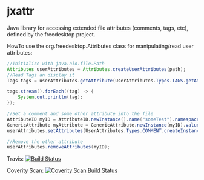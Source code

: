 jxattr
======

Java library for accessing extended file attributes (comments, tags, etc), defined by the freedesktop project.

HowTo use the org.freedesktop.Attributes class for manipulating/read user attributes:

```java
//Initialize with java.nio.file.Path
Attributes userAttributes = Attributes.createUserAttributes(path);
//Read Tags an display it
Tags tags = userAttributes.getAttribute(UserAttributes.Types.TAGS.getAttributeID(), Tags.class);

tags.stream().forEach((tag) -> {
    System.out.println(tag);
});

//Set a comment and some other attribute into the file
AttributeID myID = AttributeID.newInstance().name("someTest").namespace("jxattr").build();
GenericAttribute myAttribute = GenericAttribute.newInstance(myID).value("Hello World").build();
userAttributes.setAttributes(UserAttributes.Types.COMMENT.createInstance("Some comment"), myAttribute);

//Remove the other attribute
userAttributes.removeAttributes(myID);
```

Travis:
[![Build Status](https://secure.travis-ci.org/konradrenner/jxattr.png?branch=master)](http://travis-ci.org/konradrenner/jxattr)

Coverity Scan:
[![Coverity Scan Build Status](https://scan.coverity.com/projects/2692/badge.svg)](https://scan.coverity.com/projects/2692)
